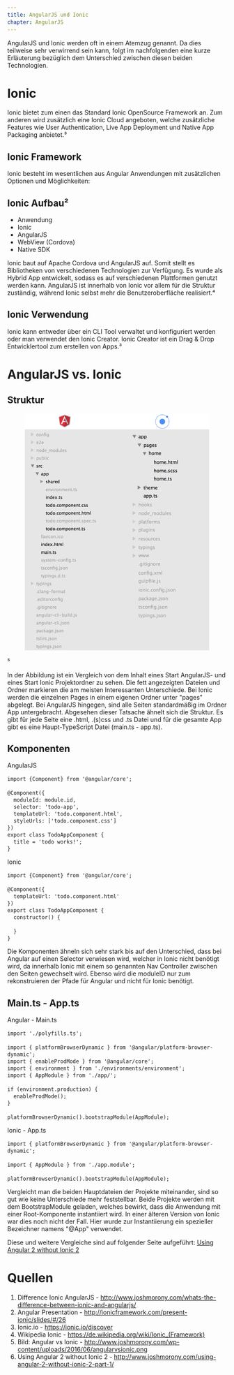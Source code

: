 ```yaml
---
title: AngularJS und Ionic
chapter: AngularJS
---
```


AngularJS und Ionic werden oft in einem Atemzug genannt. Da dies teilweise sehr verwirrend sein
kann, folgt im nachfolgenden eine kurze Erläuterung bezüglich dem Unterschied zwischen diesen
beiden Technologien. 

# Ionic

Ionic bietet zum einen das Standard Ionic OpenSource Framework an. Zum anderen wird zusätzlich
eine Ionic Cloud angeboten, welche zusätzliche Features wie User Authentication, Live App
Deployment und Native App Packaging anbietet.³

## Ionic Framework
Ionic besteht im wesentlichen aus Angular Anwendungen mit zusätzlichen Optionen und
 Möglichkeiten:

## Ionic Aufbau²

- Anwendung
- Ionic
- AngularJS
- WebView (Cordova)
- Native SDK

Ionic baut auf Apache Cordova und AngularJS auf. Somit stellt es Bibliotheken von verschiedenen
Technologien zur Verfügung. Es wurde als Hybrid App entwickelt, sodass es auf verschiedenen
Plattformen genutzt werden kann. AngularJS ist innerhalb von Ionic vor allem für die Struktur
zuständig, während Ionic selbst mehr die Benutzeroberfläche realisiert.⁴

## Ionic Verwendung

Ionic kann entweder über ein CLI Tool verwaltet und konfiguriert werden oder man verwendet den 
Ionic Creator. Ionic Creator ist ein Drag & Drop Entwicklertool zum erstellen von Apps.³

# AngularJS vs. Ionic

## Struktur

 <figure id="StructureAngJSIo">
  <img src="./images/angularvsionic.png"/>
</figure>
⁵

In der Abbildung ist ein Vergleich von dem Inhalt eines Start AngularJS- und eines Start Ionic Projektordner
zu sehen. Die fett angezeigten Dateien und Ordner markieren die am meisten Interessanten
Unterschiede. Bei Ionic werden die einzelnen Pages in einem eigenen Ordner unter "pages" abgelegt.
Bei AngularJS hingegen, sind alle Seiten standardmäßig im Ordner App untergebracht. Abgesehen
dieser Tatsache ähnelt sich die Struktur. Es gibt für jede Seite eine .html, .(s)css und .ts Datei und für die 
gesamte App gibt es eine Haupt-TypeScript Datei (main.ts - app.ts). 

## Komponenten

AngularJS

```
import {Component} from '@angular/core';
 
@Component({
  moduleId: module.id,
  selector: 'todo-app',
  templateUrl: 'todo.component.html',
  styleUrls: ['todo.component.css']
})
export class TodoAppComponent {
  title = 'todo works!';
}
```

Ionic

```
import {Component} from '@angular/core';
 
@Component({
  templateUrl: 'todo.component.html'
})
export class TodoAppComponent {
  constructor() {
 
  }
}
```

Die Komponenten ähneln sich sehr stark bis auf den Unterschied, dass bei Angular auf einen Selector
verwiesen wird, welcher in Ionic nicht benötigt wird, da innerhalb Ionic mit einem so genannten Nav
Controller zwischen den Seiten gewechselt wird. Ebenso wird die moduleID nur zum rekonstruieren
der Pfade für Angular und nicht für Ionic benötigt.

## Main.ts - App.ts

Angular - Main.ts
```
import './polyfills.ts';

import { platformBrowserDynamic } from '@angular/platform-browser-dynamic';
import { enableProdMode } from '@angular/core';
import { environment } from './environments/environment';
import { AppModule } from './app/';

if (environment.production) {
  enableProdMode();
}

platformBrowserDynamic().bootstrapModule(AppModule);
```

Ionic - App.ts
```
import { platformBrowserDynamic } from '@angular/platform-browser-dynamic';

import { AppModule } from './app.module';

platformBrowserDynamic().bootstrapModule(AppModule);
```

Vergleicht man die beiden Hauptdateien der Projekte miteinander, sind so gut wie keine Unterschiede
mehr feststellbar. Beide Projekte werden mit dem BootstrapModule geladen, welches bewirkt, dass
die Anwendung mit einer Root-Komponente instantiiert wird. In einer älteren Version von Ionic war
dies noch nicht der Fall. Hier wurde zur Instantiierung ein spezieller Bezeichner namens "@App" 
verwendet.

Diese und weitere Vergleiche sind auf folgender Seite aufgeführt: [Using Angular 2 without Ionic 2](http://www.joshmorony.com/using-angular-2-without-ionic-2-part-1/)

# Quellen

1. Difference Ionic AngularJS - http://www.joshmorony.com/whats-the-difference-between-ionic-and-angularjs/
2. Angular Presentation - http://ionicframework.com/present-ionic/slides/#/26
3. Ionic.io - https://ionic.io/discover
4. Wikipedia Ionic - https://de.wikipedia.org/wiki/Ionic_(Framework)
5. Bild: Angular vs Ionic - http://www.joshmorony.com/wp-content/uploads/2016/06/angularvsionic.png
6. Using Angular 2 without Ionic 2 - http://www.joshmorony.com/using-angular-2-without-ionic-2-part-1/